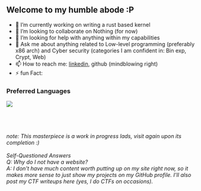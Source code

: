 ## Welcome to my humble abode :P

- 🔭 I’m currently working on writing a rust based kernel
- 👯 I’m looking to collaborate on Nothing (for now)
- 🤔 I’m looking for help with anything within my capabilities
- 💬 Ask me about anything related to Low-level programming (preferably x86 arch) and Cyber security (categories I am confident in: Bin exp, Crypt, Web)
- 📫 How to reach me: <a href="https://www.linkedin.com/in/kushal-sai-3b46a21b2/">linkedin</a>, github (mindblowing right)
- ⚡ fun Fact:




### Preferred Languages
<img src="https://skillicons.dev/icons?i=c,rust,python,cpp" />

<br><br>

<h6>
note: This masterpiece is a work in progress lads, visit again upon its completion :)
<br><br>Self-Questioned Answers<br>
Q: Why do I not have a website?
<br>
A: I don't have much content worth putting up on my site right now, so it makes more sense to just show my projects on my GitHub profile. I'll also post my CTF writeups here (yes, I do CTFs on occasions).


</h6>
